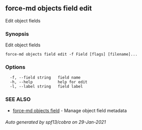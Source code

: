 ## force-md objects field edit

Edit object fields

### Synopsis

Edit object fields

```
force-md objects field edit -f Field [flags] [filename]...
```

### Options

```
  -f, --field string   field name
  -h, --help           help for edit
  -l, --label string   field label
```

### SEE ALSO

* [force-md objects field](force-md_objects_field.md)	 - Manage object field metadata

###### Auto generated by spf13/cobra on 29-Jan-2021
